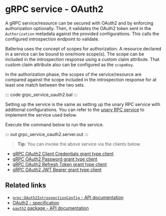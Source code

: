 # gRPC service - OAuth2

A gRPC service/resource can be secured with OAuth2 and by enforcing authorization optionally. Then, it validates the OAuth2 token sent in the `Authorization` metadata against the provided configurations. This calls the configured introspection endpoint to validate.

Ballerina uses the concept of scopes for authorization. A resource declared in a service can be bound to one/more scope(s). The scope can be included in the introspection response using a custom claim attribute. That custom claim attribute also can be configured as the `scopeKey`.

In the authorization phase, the scopes of the service/resource are compared against the scope included in the introspection response for at least one match between the two sets.

   ::: code grpc_service_oauth2.bal :::

Setting up the service is the same as setting up the unary RPC service with additional configurations. You can refer to the [unary RPC service](/learn/by-example/grpc-service-unary/) to implement the service used below.

Execute the command below to run the service.

   ::: out grpc_service_oauth2.server.out :::

>**Tip:** You can invoke the above service via the clients below.
 - [gRPC OAuth2 Client Credentials grant type client](/learn/by-example/grpc-client-oauth2-client-credentials-grant-type)
 - [gRPC OAuth2 Password grant type client](/learn/by-example/grpc-client-oauth2-password-grant-type)
 - [gRPC OAuth2 Refresh Token grant type client](/learn/by-example/grpc-client-oauth2-refresh-token-grant-type)
 - [gRPC OAuth2 JWT Bearer grant type client](/learn/by-example/grpc-client-oauth2-jwt-bearer-grant-type)

## Related links
- [`grpc:OAuth2IntrospectionConfig` - API documentation](https://lib.ballerina.io/ballerina/grpc/latest/records/OAuth2IntrospectionConfig)
- [OAuth2 - specification](/spec/grpc/#5114-service---oauth2)
- [`oauth2` package - API documentation](https://lib.ballerina.io/ballerina/oauth2/latest/)
